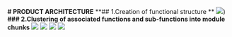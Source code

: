**# PRODUCT ARCHITECTURE**
**## 1.Creation of functional structure **
![](![]https://user-images.githubusercontent.com/42509999/49527662-67a08e80-f8d8-11e8-89a6-5b82326dad0a.PNG))
**### 2.Clustering of associated functions and sub-functions into module chunks**
![](![](https://user-images.githubusercontent.com/42509999/49527715-7f781280-f8d8-11e8-8a02-107e0e3d1153.PNG))
![](https://user-images.githubusercontent.com/42509999/49527722-843cc680-f8d8-11e8-9f59-48dc15ffa1f6.PNG)
![](https://user-images.githubusercontent.com/42509999/49527735-899a1100-f8d8-11e8-94d9-403b1c50d5d4.PNG)
![](https://user-images.githubusercontent.com/42509999/49527752-928ae280-f8d8-11e8-95b1-7aa87e8c5cb9.PNG)